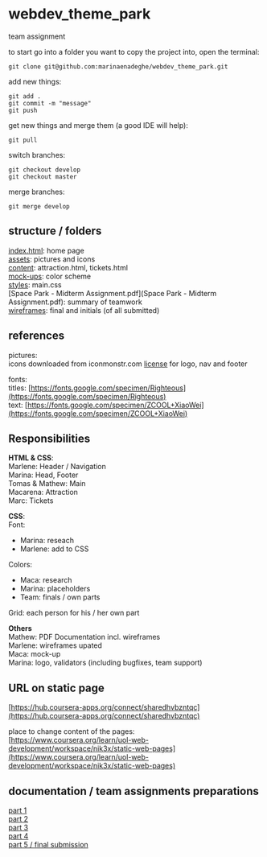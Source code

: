 # webdev_theme_park  
team assignment

to start go into  a folder you want to copy the project into, open the terminal:
```
git clone git@github.com:marinaenadeghe/webdev_theme_park.git 
```

add new things:
```
git add .
git commit -m "message"
git push
```
get new things and merge them (a good IDE will help):
```
git pull
```

switch branches:
```
git checkout develop
git checkout master
```
merge branches:
```
git merge develop
```  

## structure / folders 
[index.html](index.html): home page  
[assets](assets): pictures and icons  
[content](content): attraction.html, tickets.html  
[mock-ups](mockups): color scheme  
[styles](styles): main.css  
[Space Park - Midterm Assignment.pdf](Space Park - Midterm Assignment.pdf): summary of teamwork  
[wireframes](wireframes): final and initials (of all submitted)  

## references   
pictures:  
icons downloaded from iconmonstr.com [license](https://iconmonstr.com/license/) for logo, nav and footer  

fonts:   
titles: [https://fonts.google.com/specimen/Righteous](https://fonts.google.com/specimen/Righteous)  
text: [https://fonts.google.com/specimen/ZCOOL+XiaoWei](https://fonts.google.com/specimen/ZCOOL+XiaoWei)  

## Responsibilities  
**HTML & CSS**:  
Marlene: Header / Navigation  
Marina: Head, Footer  
Tomas & Mathew: Main  
Macarena: Attraction  
Marc: Tickets  

**CSS**:  
Font: 
- Marina: reseach  
- Marlene: add to CSS    

Colors:  
- Maca: research    
- Marina: placeholders    
- Team: finals / own parts   

Grid: each person for his / her own part   

**Others**  
Mathew: PDF Documentation incl. wireframes  
Marlene: wireframes upated     
Maca: mock-up  
Marina: logo, validators (including bugfixes, team support)  

## URL on static page  
[https://hub.coursera-apps.org/connect/sharedhvbzntqc](https://hub.coursera-apps.org/connect/sharedhvbzntqc)

place to change content of the pages:  
[https://www.coursera.org/learn/uol-web-development/workspace/nik3x/static-web-pages](https://www.coursera.org/learn/uol-web-development/workspace/nik3x/static-web-pages)

## documentation / team assignments preparations  
[part 1](https://docs.google.com/document/d/1mnmXhcv5H6B6xVC36Ndu_8m_bmEFRfx5dEjz7b0468Y/edit#heading=h.gmo1ddmct2pb)  
[part 2](https://docs.google.com/document/d/1JkvF3cexCrRG9-N59y94uBcZg-RHP1ODjAXXgPq-G0s/edit?usp=sharing)  
[part 3](https://docs.google.com/document/d/1ew9h-TEuVjuTHh-FIIMnYEykjznOSnRsL3h8U-W6xOw/edit?usp=sharing)  
[part 4](https://docs.google.com/document/d/1WEDeInXnDCT_wa7ub1m8w8Ta-AuotEScq2Sll9Zxv_g/edit?usp=sharing)  
[part 5 / final submission](https://docs.google.com/document/d/1IBWV_HK99jpfdf1-d94t4IFpLgQi-dSGZBgnu0PBrWU/edit?usp=sharing)

